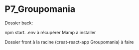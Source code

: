 # P7_Groupomania

Dossier back: 

npm start.
.env à récupérer
Mamp à installer

Dossier front à la racine (creat-react-app Groupomania) à faire
